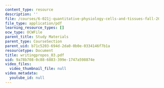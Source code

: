 ```yaml
---
content_type: resource
description: ''
file: /courses/6-021j-quantitative-physiology-cells-and-tissues-fall-2004/9a78b7080c886883399e1747a598874e_writingpropos_03.pdf
file_type: application/pdf
learning_resource_types: []
ocw_type: OCWFile
parent_title: Study Materials
parent_type: CourseSection
parent_uid: b71c5203-694d-2da0-0b0e-0334146f7b1a
resourcetype: Document
title: writingpropos_03.pdf
uid: 9a78b708-0c88-6883-399e-1747a598874e
video_files:
  video_thumbnail_file: null
video_metadata:
  youtube_id: null
---
```

